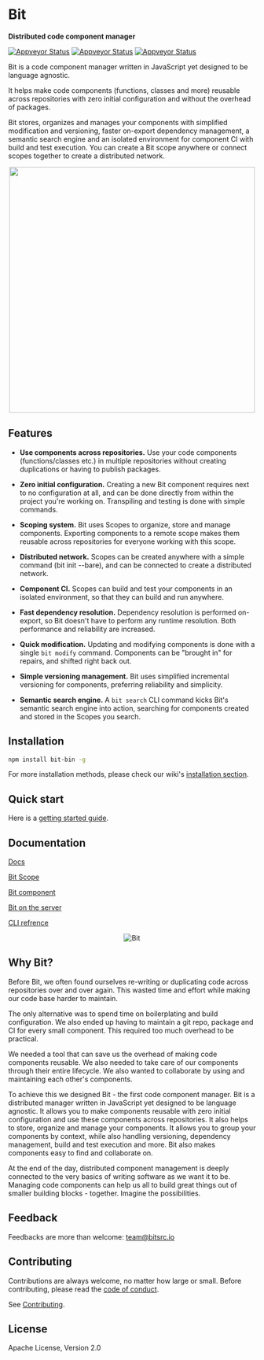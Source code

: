 
<p align="left">
<h1>Bit</h1>
<b>Distributed code component manager</b>
</p>
<div style="text-align:left">

<p align="left">
  <a href="https://ci.appveyor.com/project/TeamBit/bit"><img alt="Appveyor Status" src="https://ci.appveyor.com/api/projects/status/pr2caxu6awb387lr?svg=true"></a>
  <a href="https://opensource.org/licenses/Apache-2.0"><img alt="Appveyor Status" src="https://img.shields.io/badge/License-Apache%202.0-blue.svg"></a>
  <a href="https://github.com/teambit/bit/blob/master/CONTRIBUTING.md"><img alt="Appveyor Status" src="https://img.shields.io/badge/PRs-welcome-brightgreen.svg"></a>

</p>

</div>
Bit is a code component manager written in JavaScript yet designed to be language agnostic. 

It helps make code components (functions, classes and more) reusable across repositories with zero initial configuration and without the overhead of packages. 

Bit stores, organizes and manages your components with simplified modification and versioning, faster on-export dependency management, a semantic search engine and an isolated environment for component CI with build and test execution. You can create a Bit scope anywhere or connect scopes together to create a distributed network.
<p align="center">
  <img src="https://storage.googleapis.com/bit-assets/gifs/leftpad2.gif" height="500">
</p>

## Features

* **Use components across repositories.** Use your code components (functions/classes etc.) in multiple repositories without creating duplications or having to publish packages.

* **Zero initial configuration.** Creating a new Bit component requires next to no configuration at all, and can be done directly from within the project you're working on. Transpiling and testing is done with simple commands.

* **Scoping system.** Bit uses Scopes to organize, store and manage components. Exporting components to a remote scope makes them reusable across repositories for everyone working with this scope.

* **Distributed network.** Scopes can be created anywhere with a simple command (bit init --bare), and can be connected to create a distributed network.

* **Component CI.** Scopes can build and test your components in an isolated environment, so that they can build and run anywhere.

* **Fast dependency resolution.** Dependency resolution is performed on-export, so Bit doesn't have to perform any runtime resolution. Both performance and reliability are increased.

* **Quick modification.** Updating and modifying components is done with a single `bit modify` command. Components can be "brought in" for repairs, and shifted right back out.

* **Simple versioning management.** Bit uses simplified incremental versioning for components, preferring reliability and simplicity.

* **Semantic search engine.** A `bit search` CLI command kicks Bit's semantic search engine into action, searching for components created and stored in the Scopes you search.

## Installation

```bash
npm install bit-bin -g
```

For more installation methods, please check our wiki's [installation section](https://teambit.github.io/bit/installation.html).

## Quick start

Here is a [getting started guide](https://teambit.github.io/bit/getting-started.html).

## Documentation

[Docs](https://teambit.github.io/bit)

[Bit Scope](https://teambit.github.io/bit/bit-scope.html)

[Bit component](https://teambit.github.io/bit/bit-component.html)

[Bit on the server](https://teambit.github.io/bit/bit-on-the-server.html)

[CLI refrence](https://teambit.github.io/bit/cli-reference.html)

<p align="center">
  <img alt="Bit" src="https://storage.googleapis.com/bit-docs/bit-commands.png">
</p>

## Why Bit?

Before Bit, we often found ourselves re-writing or duplicating code across repositories over and over again. This wasted time and effort while making our code base harder to maintain.

The only alternative was to spend time on boilerplating and build configuration. We also ended up having to maintain a git repo, package and CI for every small component. This required too much overhead to be practical.

We needed a tool that can save us the overhead of making code components reusable. We also needed to take care of our components through their entire lifecycle. We also wanted to collaborate by using and maintaining each other's components.

To achieve this we designed Bit - the first code component manager. Bit is a distributed manager written in JavaScript yet designed to be language agnostic. It allows you to make components reusable with zero initial configuration and use these components across repositories. It also helps to store, organize and manage your components. It allows you to group your components by context, while also handling versioning, dependency management, build and test execution and more. Bit also makes components easy to find and collaborate on.

At the end of the day, distributed component management is deeply connected to the very basics of writing software as we want it to be. Managing code components can help us all to build great things out of smaller building blocks - together. Imagine the possibilities.

## Feedback

Feedbacks are more than welcome: [team@bitsrc.io](mailto:team@bitsrc.io)

## Contributing

Contributions are always welcome, no matter how large or small. Before contributing, please read the [code of conduct](CODE_OF_CONDUCT.md).

See [Contributing](CONTRIBUTING.md).

## License

Apache License, Version 2.0
